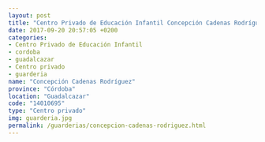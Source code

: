 ```yaml
---
layout: post
title: "Centro Privado de Educación Infantil Concepción Cadenas Rodríguez"
date: 2017-09-20 20:57:05 +0200
categories:
- Centro Privado de Educación Infantil
- cordoba
- guadalcazar
- Centro privado
- guarderia
name: "Concepción Cadenas Rodríguez"
province: "Córdoba"
location: "Guadalcazar"
code: "14010695"
type: "Centro privado"
img: guarderia.jpg
permalink: /guarderias/concepcion-cadenas-rodriguez.html
---
```

